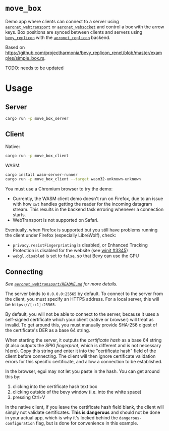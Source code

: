 # `move_box`

Demo app where clients can connect to a server using [`aeronet_webtransport`] or
[`aeronet_websocket`] and control a box with the arrow keys. Box positions are synced between
clients and servers using [`bevy_replicon`] with the [`aeronet_replicon`] backend.

Based on <https://github.com/projectharmonia/bevy_replicon_renet/blob/master/examples/simple_box.rs>.

TODO: needs to be updated

# Usage

## Server

```sh
cargo run -p move_box_server
```

## Client

Native:

```sh
cargo run -p move_box_client
```

WASM:

```sh
cargo install wasm-server-runner
cargo run -p move_box_client --target wasm32-unknown-unknown
```

You must use a Chromium browser to try the demo:
- Currently, the WASM client demo doesn't run on Firefox, due to an issue with how `xwt` handles
  getting the reader for the incoming datagram stream. This results in the backend task erroring
  whenever a connection starts.
- WebTransport is not supported on Safari.

Eventually, when Firefox is supported but you still have problems running the client under Firefox
(especially LibreWolf), check:
- `privacy.resistFingerprinting` is disabled, or Enhanced Tracking Protection is disabled for the
  website (see [winit #3345](https://github.com/rust-windowing/winit/issues/3345))
- `webgl.disabled` is set to `false`, so that Bevy can use the GPU

## Connecting

*See [`aeronet_webtransport/README.md`] for more details.*

The server binds to `0.0.0.0:25565` by default. To connect to the server from the client, you must
specify an HTTPS address. For a local server, this will be `https://[::1]:25565`.

By default, you will not be able to connect to the server, because it uses a self-signed certificate
which your client (native or browser) will treat as invalid. To get around this, you must manually
provide SHA-256 digest of the certificate's DER as a base 64 string.

When starting the server, it outputs the *certificate hash* as a base 64 string (it also outputs the
*SPKI fingerprint*, which is different and is not necessary h)ere). Copy this string and enter it
into the "certificate hash" field of the client before connecting. The client will then ignore
certificate validation errors for this specific certificate, and allow a connection to be
established.

In the browser, egui may not let you paste in the hash. You can get around this by:
1. clicking into the certificate hash text box
2. clicking outside of the bevy window (i.e. into the white space)
3. pressing Ctrl+V

In the native client, if you leave the certificate hash field blank, the client will simply not
validate certificates. **This is dangerous** and should not be done in your actual app, which is why
it's locked behind the `dangerous-configuration` flag, but is done for convenience in this example.

[`aeronet_webtransport`]: https://docs.rs/aeronet_webtransport
[`aeronet_websocket`]: https://docs.rs/aeronet_websocket
[`bevy_replicon`]: https://docs.rs/bevy_replicon
[`aeronet_replicon`]: https://docs.rs/aeronet_replicon
[`aeronet_webtransport/README.md`]: ../../crates/aeronet_webtransport/README.md
